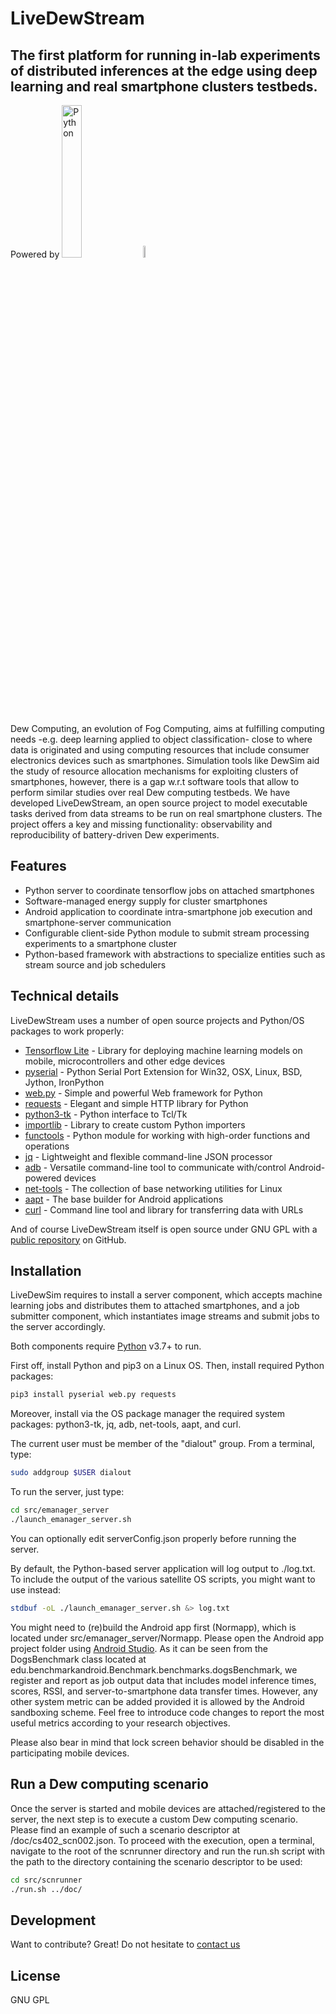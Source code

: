 # LiveDewStream
## The first platform for running in-lab experiments of distributed inferences at the edge using deep learning and real smartphone clusters testbeds.

Powered by [<img src="https://www.python.org/static/img/python-logo@2x.png" alt="Python" style="width:25%; height: 25%;" />](https://www.python.org) [<img src="https://upload.wikimedia.org/wikipedia/commons/thumb/6/64/Android_logo_2019_%28stacked%29.svg/1200px-Android_logo_2019_%28stacked%29.svg.png" alt="Android" style="height: 7%; width: 7%;" />](https://www.android.com)

Dew Computing, an evolution of Fog Computing, aims at fulfilling computing needs -e.g. deep learning applied to object classification- close to where data is originated and using computing resources that include consumer electronics devices such as smartphones. Simulation tools like DewSim aid the study of resource allocation mechanisms for exploiting clusters of smartphones, however, there is a gap w.r.t software tools that allow to perform similar studies over real Dew computing testbeds. We have developed LiveDewStream, an open source project to model executable tasks derived from data streams to be run on real smartphone clusters. The project offers a key and missing functionality: observability and reproducibility of battery-driven Dew experiments.

## Features

- Python server to coordinate tensorflow jobs on attached smartphones
- Software-managed energy supply for cluster smartphones
- Android application to coordinate intra-smartphone job execution and smartphone-server communication
- Configurable client-side Python module to submit stream processing experiments to a smartphone cluster
- Python-based framework with abstractions to specialize entities such as stream source and job schedulers

## Technical details

LiveDewStream uses a number of open source projects and Python/OS packages to work properly:

- [Tensorflow Lite](https://www.tensorflow.org/lite) - Library for deploying machine learning models on mobile, microcontrollers and other edge devices
- [pyserial](https://pypi.org/project/pyserial/) - Python Serial Port Extension for Win32, OSX, Linux, BSD, Jython, IronPython
- [web.py](https://webpy.org/) - Simple and powerful Web framework for Python
- [requests](https://docs.python-requests.org) - Elegant and simple HTTP library for Python
- [python3-tk](https://docs.python.org/3/library/tkinter.html) - Python interface to Tcl/Tk
- [importlib](https://docs.python.org/3/library/importlib.html) - Library to create custom Python importers 
- [functools](https://docs.python.org/3/library/functools.html) - Python module for working with high-order functions and operations
- [jq](https://stedolan.github.io/jq/) - Lightweight and flexible command-line JSON processor
- [adb](https://developer.android.com/studio/command-line/adb) - Versatile command-line tool to communicate with/control Android-powered devices
- [net-tools](https://sourceforge.net/projects/net-tools/) - The collection of base networking utilities for Linux
- [aapt](https://developer.android.com/studio/command-line/aapt2) - The base builder for Android applications
- [curl](https://curl.se/) - Command line tool and library for transferring data with URLs

And of course LiveDewStream itself is open source under GNU GPL with a [public repository](http://github.com/matieber/livedewstream) on GitHub.

## Installation

LiveDewSim requires to install a server component, which accepts machine learning jobs and distributes them to attached smartphones, and a job submitter component, which instantiates image streams and submit jobs to the server accordingly.

Both components require [Python](https://www.python.org/) v3.7+ to run.

First off, install Python and pip3 on a Linux OS. Then, install required Python packages:

```sh
pip3 install pyserial web.py requests
```

Moreover, install via the OS package manager the required system packages: python3-tk, jq, adb, net-tools, aapt, and curl. 

The current user must be member of the "dialout" group. From a terminal, type:

```sh
sudo addgroup $USER dialout
```

To run the server, just type:

```sh
cd src/emanager_server
./launch_emanager_server.sh
```

You can optionally edit serverConfig.json properly before running the server.

By default, the Python-based server application will log output to ./log.txt. To include the output of the various satellite OS scripts, you might want to use instead: 

```sh
stdbuf -oL ./launch_emanager_server.sh &> log.txt
```

You might need to (re)build the Android app first (Normapp), which is located under src/emanager_server/Normapp. Please open the Android app project folder using [Android Studio](https://developer.android.com/studio). As it can be seen from the DogsBenchmark class located at edu.benchmarkandroid.Benchmark.benchmarks.dogsBenchmark, we register and report as job output data that includes model inference times, scores, RSSI, and server-to-smartphone data transfer times. However, any other system metric can be added provided it is allowed by the Android sandboxing scheme. Feel free to introduce code changes to report the most useful metrics according to your research objectives.

Please also bear in mind that lock screen behavior should be disabled in the participating mobile devices.

## Run a Dew computing scenario

Once the server is started and mobile devices are attached/registered to the server, the next step is to execute a custom Dew computing scenario. Please find an example of such a scenario descriptor at /doc/cs402_scn002.json.
To proceed with the execution, open a terminal, navigate to the root of the scnrunner directory and run the run.sh script with the path to the directory containing the scenario descriptor to be used:

```sh
cd src/scnrunner
./run.sh ../doc/
```

## Development

Want to contribute? Great! Do not hesitate to [contact us](mailto:matias.hirsch@isistan.unicen.edu.ar)

## License

GNU GPL
